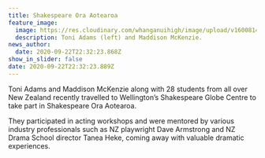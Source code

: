 ```yaml
---
title: Shakespeare Ora Aotearoa
feature_image:
  image: https://res.cloudinary.com/whanganuihigh/image/upload/v1600814392/News/Toni_and_Maddi_at_the_event_use_this.png
  description: Toni Adams (left) and Maddison McKenzie.
news_author:
  date: 2020-09-22T22:32:23.868Z
show_in_slider: false
date: 2020-09-22T22:32:23.889Z
---
```

Toni Adams and Maddison McKenzie along with 28 students from all over New Zealand recently travelled to Wellington’s Shakespeare Globe Centre to take part in Shakespeare Ora Aotearoa.  

They participated in acting workshops and were mentored by various industry professionals such as NZ playwright Dave Armstrong and NZ Drama School director Tanea Heke, coming away with valuable dramatic experiences.

